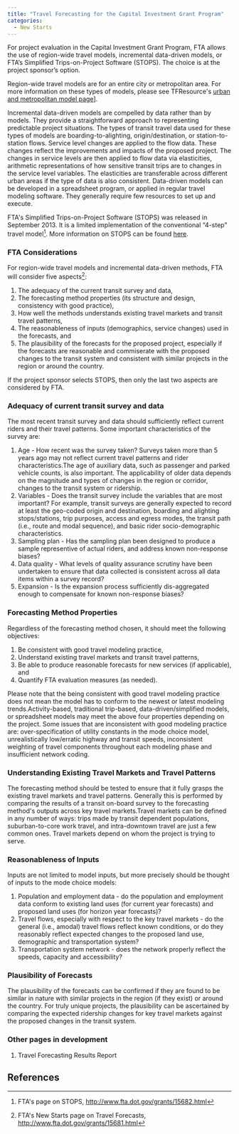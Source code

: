 ```yaml
---
title: "Travel Forecasting for the Capital Investment Grant Program"
categories:
  - New Starts
---
```


For project evaluation in the Capital Investment Grant Program, FTA allows the use of region-wide travel models, incremental data-driven models, or FTA’s Simplified Trips-on-Project Software (STOPS). The choice is at the project sponsor’s option.

Region-wide travel models are for an entire city or metropolitan area. For more information on these types of models, please see TFResource's [urban and metropolitan model page](http://tfresource.org/Urban_and_Metropolitan_Models)\].

Incremental data-driven models are compelled by data rather than by models. They provide a straightforward approach to representing predictable project situations. The types of transit travel data used for these types of models are boarding-to-alighting, origin/destination, or station-to-station flows. Service level changes are applied to the flow data. These changes reflect the improvements and impacts of the proposed project. The changes in service levels are then applied to flow data via elasticities, arithmetic representations of how sensitive transit trips are to changes in the service level variables. The elasticities are transferable across different urban areas if the type of data is also consistent. Data-driven models can be developed in a spreadsheet program, or applied in regular travel modeling software. They generally require few resources to set up and execute.

FTA's Simplified Trips-on-Project Software (STOPS) was released in September 2013. It is a limited implementation of the conventional “4-step” travel model[^1]. More information on STOPS can be found [here](http://www.fta.dot.gov/grants/15682.html).

### FTA Considerations

For region-wide travel models and incremental data-driven methods, FTA will consider five aspects[^2]:

1.  The adequacy of the current transit survey and data,
2.  The forecasting method properties (its structure and design, consistency with good practice),
3.  How well the methods understands existing travel markets and transit travel patterns,
4.  The reasonableness of inputs (demographics, service changes) used in the forecasts, and
5.  The plausibility of the forecasts for the proposed project, especially if the forecasts are reasonable and commiserate with the proposed changes to the transit system and consistent with similar projects in the region or around the country.

If the project sponsor selects STOPS, then only the last two aspects are considered by FTA.

### Adequacy of current transit survey and data

The most recent transit survey and data should sufficiently reflect current riders and their travel patterns. Some important characteristics of the survey are:

1.  Age - How recent was the survey taken? Surveys taken more than 5 years ago may not reflect current travel patterns and rider characteristics.The age of auxiliary data, such as passenger and parked vehicle counts, is also important. The applicability of older data depends on the magnitude and types of changes in the region or corridor, changes to the transit system or ridership.
2.  Variables - Does the transit survey include the variables that are most important? For example, transit surveys are generally expected to record at least the geo-coded origin and destination, boarding and alighting stops/stations, trip purposes, access and egress modes, the transit path (i.e., route and modal sequence), and basic rider socio-demographic characteristics.
3.  Sampling plan - Has the sampling plan been designed to produce a sample representive of actual riders, and address known non-response biases?
4.  Data quality - What levels of quality assurance scrutiny have been undertaken to ensure that data collected is consistent across all data items within a survey record?
5.  Expansion - Is the expansion process sufficiently dis-aggregated enough to compensate for known non-response biases?

### Forecasting Method Properties

Regardless of the forecasting method chosen, it should meet the following objectives:

1.  Be consistent with good travel modeling practice,
2.  Understand existing travel markets and transit travel patterns,
3.  Be able to produce reasonable forecasts for new services (if applicable), and
4.  Quantify FTA evaluation measures (as needed).

Please note that the being consistent with good travel modeling practice does not mean the model has to conform to the newest or latest modeling trends.Activity-based, traditional trip-based, data-driven/simplified models, or spreadsheet models may meet the above four properties depending on the project. Some issues that are inconsistent with good modeling practice are: over-specification of utility constants in the mode choice model, unrealistically low/erratic highway and transit speeds, inconsistent weighting of travel components throughout each modeling phase and insufficient network coding.

### Understanding Existing Travel Markets and Travel Patterns

The forecasting method should be tested to ensure that it fully grasps the existing travel markets and travel patterns. Generally this is performed by comparing the results of a transit on-board survey to the forecasting method's outputs across key travel markets.Travel markets can be defined in any number of ways: trips made by transit dependent populations, suburban-to-core work travel, and intra-downtown travel are just a few common ones. Travel markets depend on whom the project is trying to serve.

### Reasonableness of Inputs

Inputs are not limited to model inputs, but more precisely should be thought of inputs to the mode choice models:

1.  Population and employment data - do the population and employment data conform to existing land uses (for current year forecasts) and proposed land uses (for horizon year forecasts)?
2.  Travel flows, especially with respect to the key travel markets - do the general (i.e., amodal) travel flows reflect known conditions, or do they reasonably reflect expected changes to the proposed land use, demographic and transportation system?
3.  Transportation system network - does the network properly reflect the speeds, capacity and accessibility?

### Plausibility of Forecasts

The plausibility of the forecasts can be confirmed if they are found to be similar in nature with similar projects in the region (if they exist) or around the country. For truly unique projects, the plausibility can be ascertained by comparing the expected ridership changes for key travel markets against the proposed changes in the transit system.

### Other pages in development

1.  Travel Forecasting Results Report

References
----------

[^1]: FTA's page on STOPS, <http://www.fta.dot.gov/grants/15682.html>

[^2]: FTA's New Starts page on Travel Forecasts, <http://www.fta.dot.gov/grants/15681.html>

